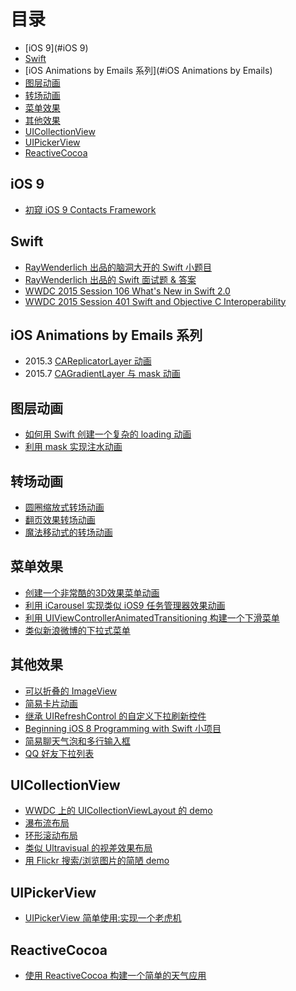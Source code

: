 # 目录

- [iOS 9](#iOS 9)
- [Swift](#Swift)
- [iOS Animations by Emails 系列](#iOS Animations by Emails)
- [图层动画](#LayerAnimation)
- [转场动画](#TransitionAnimation)
- [菜单效果](#Menu)
- [其他效果](#Other)
- [UICollectionView](#UICollectionView)
- [UIPickerView](#UIPickerView)
- [ReactiveCocoa](#ReactiveCocoa)

<a name="iOS 9"></a>
## iOS 9

- [初窥 iOS 9 Contacts Framework](https://github.com/949478479/Learning-Notes/tree/A-First-Look-at-Contacts-Framework-in-iOS-9)

<a name="Swift"></a>
## Swift

- [RayWenderlich 出品的脑洞大开的 Swift 小题目](https://github.com/949478479/Learning-Notes/tree/Are-You-a-Swift-Ninja)
- [RayWenderlich 出品的 Swift 面试题 & 答案](https://github.com/949478479/Learning-Notes/tree/Swift-Interview-Questions-and-Answers)
- [WWDC 2015 Session 106 What's New in Swift 2.0](https://github.com/949478479/Learning-Notes/tree/WWDC-2015-Session-106-What%E2%80%99s-New-in-Swift)
- [WWDC 2015 Session 401 Swift and Objective C Interoperability](https://github.com/949478479/Learning-Notes/tree/WWDC-2015-Session-401-Swift-and-Objective-C-Interoperability)

<a name="iOS Animations by Emails"></a>
## iOS Animations by Emails 系列

- 2015.3 [CAReplicatorLayer 动画](https://github.com/949478479/Animations-Study/tree/AnimationsWithCAReplicatorLayer)
- 2015.7 [CAGradientLayer 与 mask 动画](https://github.com/949478479/Animations-Study/tree/ColorIntroduction)

<a name="LayerAnimation"></a>
## 图层动画

- [如何用 Swift 创建一个复杂的 loading 动画](https://github.com/949478479/Learning-Notes/tree/SBLoader)
- [利用 mask 实现注水动画](https://github.com/949478479/Learning-Notes/tree/MaskAnimationDemo)

<a name="TransitionAnimation"></a>
## 转场动画

- [圆圈缩放式转场动画](https://github.com/949478479/Animations-Study/tree/PingTransition)
- [翻页效果转场动画](https://github.com/949478479/Animations-Study/tree/FlipTransion)
- [魔法移动式的转场动画](https://github.com/949478479/Animations-Study/tree/MagicMove)

<a name="Menu"></a>
## 菜单效果

- [创建一个非常酷的3D效果菜单动画](https://github.com/949478479/Animations-Study/tree/Taasky)
- [利用 iCarousel 实现类似 iOS9 任务管理器效果动画](https://github.com/949478479/Animations-Study/tree/CardAnimationByiCarousel)
- [利用 UIViewControllerAnimatedTransitioning 构建一个下滑菜单](https://github.com/949478479/Animations-Study/tree/SlideDownMenu)
- [类似新浪微博的下拉式菜单](https://github.com/949478479/Learning-Notes/tree/DropdownMenu)


<a name="Other"></a>
## 其他效果

- [可以折叠的 ImageView](https://github.com/949478479/Animations-Study/tree/FoldingImageView)
- [简易卡片动画](https://github.com/949478479/Animations-Study/tree/CardAnimation)
- [继承 UIRefreshControl 的自定义下拉刷新控件](https://github.com/949478479/Learning-Notes/tree/Building-a-Custom-Pull-To-Refresh-Control)
- [Beginning iOS 8 Programming with Swift 小项目](https://github.com/949478479/Learning-Notes/tree/FoodPin)
- [简易聊天气泡和多行输入框](https://github.com/949478479/Learning-Notes/tree/ChatUIDemo)
- [QQ 好友下拉列表](https://github.com/949478479/Learning-Notes/tree/QQFriendListDemo)

<a name="UICollectionView"></a>
## UICollectionView

- [WWDC 上的 UICollectionViewLayout 的 demo](https://github.com/949478479/Learning-Notes/tree/CollectionViewLayoutDemo)
- [瀑布流布局](https://github.com/949478479/Learning-Notes/tree/Pinterest)
- [环形滚动布局](https://github.com/949478479/Learning-Notes/tree/CircularCollectionView)
- [类似 Ultravisual 的视差效果布局](https://github.com/949478479/Learning-Notes/tree/Ultravisual)
- [用 Flickr 搜索/浏览图片的简陋 demo](https://github.com/949478479/Learning-Notes/tree/FlickrSearch)

<a name="UIPickerView"></a>
## UIPickerView

- [UIPickerView 简单使用:实现一个老虎机](https://github.com/949478479/Learning-Notes/tree/SlotMachine)



<a name="ReactiveCocoa"></a>
## ReactiveCocoa

- [使用 ReactiveCocoa 构建一个简单的天气应用](https://github.com/949478479/Learning-Notes/tree/SimpleWeather)


